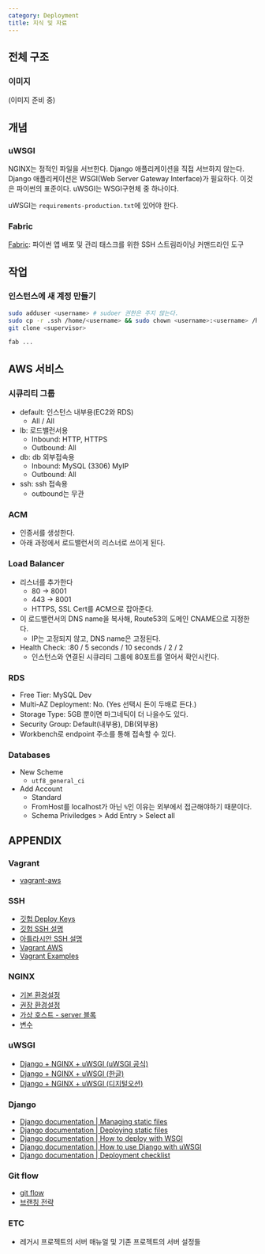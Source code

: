 ```yaml
---
category: Deployment
title: 지식 및 자료
---
```



## 전체 구조

### 이미지
(이미지 준비 중)


## 개념

### uWSGI
NGINX는 정적인 파일을 서브한다. Django 애플리케이션을 직접 서브하지 않는다.
Django 애플리케이션은 WSGI(Web Server Gateway Interface)가 필요하다.
이것은 파이썬의 표준이다.
uWSGI는 WSGI구현체 중 하나이다.

uWSGI는 `requirements-production.txt`에 있어야 한다.

### Fabric
[Fabric](http://www.fabfile.org/): 파이썬 앱 배포 및 관리 태스크를 위한 SSH 스트림라이닝 커맨드라인 도구


## 작업

### 인스턴스에 새 계정 만들기
```bash
sudo adduser <username> # sudoer 권한은 주지 않는다.
sudo cp -r .ssh /home/<username> && sudo chown <username>:<username> /home/<username>/.ssh/*
git clone <supervisor>
```
```bash
fab ...
```


## AWS 서비스

### 시큐리티 그룹
* default: 인스턴스 내부용(EC2와 RDS)
  - All / All
* lb: 로드밸런서용
  - Inbound: HTTP, HTTPS
  - Outbound: All
* db: db 외부접속용
  - Inbound: MySQL (3306) MyIP
  - Outbound: All
* ssh: ssh 접속용
  - outbound는 무관

### ACM
* 인증서를 생성한다.
* 아래 과정에서 로드밸런서의 리스너로 쓰이게 된다.

### Load Balancer
* 리스너를 추가한다
  - 80 → 8001
  - 443 → 8001
  - HTTPS, SSL Cert를 ACM으로 잡아준다.
* 이 로드밸런서의 DNS name을 복사해, Route53의 도메인 CNAME으로 지정한다.
  - IP는 고정되지 않고, DNS name은 고정된다.
* Health Check: :80 / 5 seconds / 10 seconds / 2 / 2
  - 인스턴스와 연결된 시큐리티 그룹에 80포트를 열어서 확인시킨다.

### RDS
* Free Tier: MySQL Dev
* Multi-AZ Deployment: No. (Yes 선택시 돈이 두배로 든다.)
* Storage Type: 5GB 뿐이면 마그네틱이 더 나을수도 있다.
* Security Group: Default(내부용), DB(외부용)
* Workbench로 endpoint 주소를 통해 접속할 수 있다.

### Databases
* New Scheme
  - `utf8_general_ci`
* Add Account
  - Standard
  - FromHost를 localhost가 아닌 `%`인 이유는 외부에서 접근해야하기 때문이다.
  - Schema Priviledges > Add Entry > Select all


## APPENDIX

### Vagrant
* [vagrant-aws](https://github.com/mitchellh/vagrant-aws)

### SSH
* [깃헙 Deploy Keys](https://developer.github.com/guides/managing-deploy-keys/)
* [깃헙 SSH 설명](https://help.github.com/articles/generating-a-new-ssh-key-and-adding-it-to-the-ssh-agent)
* [아틀라시안 SSH 설명](https://confluence.atlassian.com/bitbucket/configure-multiple-ssh-identities-for-gitbash-mac-osx-linux-271943168.html)
* [Vagrant AWS](https://github.com/mitchellh/vagrant-aws)
* [Vagrant Examples](https://github.com/patrickdlee/vagrant-examples)

### NGINX
* [기본 환경설정](https://opentutorials.org/module/384/4526)
* [권장 환경설정](https://opentutorials.org/module/384/4530)
* [가상 호스트 - server 블록](https://opentutorials.org/module/384/4529)
* [변수](https://opentutorials.org/module/384/4508)

### uWSGI
* [Django + NGINX + uWSGI (uWSGI 공식)](http://uwsgi-docs.readthedocs.io/en/latest/tutorials/Django_and_nginx.html)
* [Django + NGINX + uWSGI (한글)](http://tuwlab.com/ece/26607)
* [Django + NGINX + uWSGI (디지털오션)](https://www.digitalocean.com/community/tutorials/how-to-serve-django-applications-with-uwsgi-and-nginx-on-ubuntu-14-04)

### Django
* [Django documentation \| Managing static files](https://docs.djangoproject.com/en/1.8/howto/static-files/)
* [Django documentation \| Deploying static files](https://docs.djangoproject.com/en/1.8/howto/static-files/deployment/)
* [Django documentation \| How to deploy with WSGI](https://docs.djangoproject.com/en/1.9/howto/deployment/wsgi/)
* [Django documentation \| How to use Django with uWSGI](https://docs.djangoproject.com/en/1.9/howto/deployment/wsgi/uwsgi/)
* [Django documentation \| Deployment checklist](https://docs.djangoproject.com/en/1.9/howto/deployment/checklist/)

### Git flow
* [git flow](http://danielkummer.github.io/git-flow-cheatsheet/index.ko_KR.html)
* [브랜칭 전략](http://nvie.com/posts/a-successful-git-branching-model/)

### ETC
* 레거시 프로젝트의 서버 매뉴얼 및 기존 프로젝트의 서버 설정들
